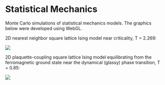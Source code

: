 # Statistical Mechanics

Monte Carlo simulations of statistical mechanics models. The graphics below were developed using WebGL.

2D nearest neighbor square lattice Ising model near criticality, T = 2.269:

![](Ising/NearestNeighborCoupling/SquareLattice/Plots/CriticalIsing.gif)

2D plaquette-coupling square lattice Ising model equilibrating from the ferromagnetic ground state near the dynamical (glassy) phase transition, T = 0.85:

![](./Ising/PlaquetteCoupling/SquareLattice/Plots/GlassyFractons.gif)
